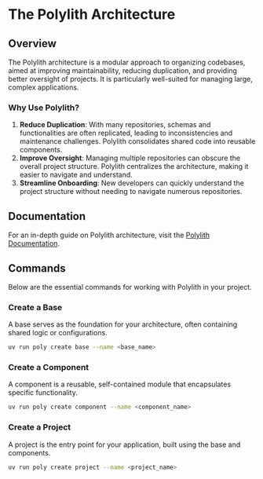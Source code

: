 # The Polylith Architecture

## Overview
The Polylith architecture is a modular approach to organizing codebases, aimed at improving maintainability, reducing duplication, and providing better oversight of projects. It is particularly well-suited for managing large, complex applications.

### Why Use Polylith?
1. **Reduce Duplication**: With many repositories, schemas and functionalities are often replicated, leading to inconsistencies and maintenance challenges. Polylith consolidates shared code into reusable components.
2. **Improve Oversight**: Managing multiple repositories can obscure the overall project structure. Polylith centralizes the architecture, making it easier to navigate and understand.
3. **Streamline Onboarding**: New developers can quickly understand the project structure without needing to navigate numerous repositories.

## Documentation
For an in-depth guide on Polylith architecture, visit the [Polylith Documentation](https://davidvujic.github.io/python-polylith-docs/).

## Commands
Below are the essential commands for working with Polylith in your project.

### Create a Base
A base serves as the foundation for your architecture, often containing shared logic or configurations.

```sh
uv run poly create base --name <base_name>
```
### Create a Component
A component is a reusable, self-contained module that encapsulates specific functionality.
```sh
uv run poly create component --name <component_name>
```

### Create a Project
A project is the entry point for your application, built using the base and components.
```sh
uv run poly create project --name <project_name>
```